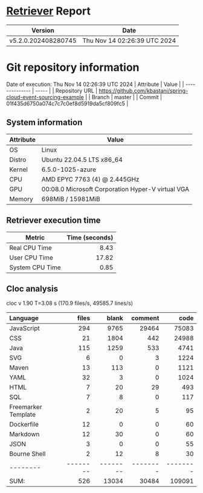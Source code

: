 # [Retriever](https://github.com/PalladioSimulator/Palladio-ReverseEngineering-Retriever) Report
| Version | Date |
| ------- | ---- |
| v5.2.0.202408280745 | Thu Nov 14 02:26:39 UTC 2024 |

# Git repository information
Date of execution: Thu Nov 14 02:26:39 UTC 2024
|    Attribute   | Value |
| -------------- | ----- |
| Repository URL | https://github.com/kbastani/spring-cloud-event-sourcing-example |
| Branch         | master |
| Commit         | 01f435d6750a074c7c7c0ef8d5919da5cf809fc5 |


## System information
| Attribute | Value |
| --------- | ----- |
| OS | Linux  |
| Distro | Ubuntu 22.04.5 LTS x86_64  |
| Kernel | 6.5.0-1025-azure  |
| CPU | AMD EPYC 7763 (4) @ 2.445GHz  |
| GPU | 00:08.0 Microsoft Corporation Hyper-V virtual VGA  |
| Memory | 698MiB / 15981MiB  |

## Retriever execution time
| Metric | Time (seconds) |
| --- | ---: |
| Real CPU Time | 8.43 |
| User CPU Time | 17.82 |
| System CPU Time | 0.85 |
<!--
Explainations:
- __Real CPU Time__: actual time the command has run (can be less than total time spent in user and system mode for multi-threaded processes)
- __User CPU Time__: time the command has spent running in user mode
- __System CPU Time__: time the command has spent running in system or kernel mode
-->

## Cloc analysis
cloc v 1.90  T=3.08 s (170.9 files/s, 49585.7 lines/s)

Language|files|blank|comment|code
:-------|-------:|-------:|-------:|-------:
JavaScript|294|9765|29464|75083
CSS|21|1804|442|24988
Java|115|1259|533|4741
SVG|6|0|3|1224
Maven|13|113|0|1121
YAML|32|3|0|1024
HTML|7|20|29|493
SQL|7|8|0|117
Freemarker Template|2|20|5|95
Dockerfile|12|0|0|60
Markdown|12|30|0|60
JSON|3|0|0|55
Bourne Shell|2|12|8|30
--------|--------|--------|--------|--------
SUM:|526|13034|30484|109091
